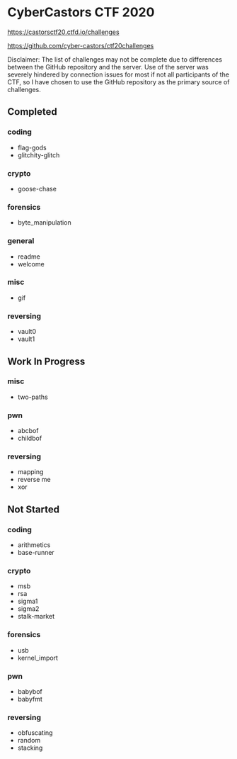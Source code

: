# CyberCastors CTF 2020

https://castorsctf20.ctfd.io/challenges

https://github.com/cyber-castors/ctf20challenges

Disclaimer:
The list of challenges may not be complete due to differences between the GitHub repository and the server.
Use of the server was severely hindered by connection issues for most if not all participants of the CTF, so I have chosen to use the GitHub repository as the primary source of challenges.

## Completed

### coding

 - flag-gods
 - glitchity-glitch

### crypto

 - goose-chase

### forensics

 - byte_manipulation

### general

 - readme
 - welcome

### misc

 - gif

### reversing

 - vault0
 - vault1

## Work In Progress

### misc

 - two-paths

### pwn

 - abcbof
 - childbof

### reversing

 - mapping
 - reverse me
 - xor

## Not Started

### coding

 - arithmetics
 - base-runner

### crypto

 - msb
 - rsa
 - sigma1
 - sigma2
 - stalk-market

### forensics

 - usb
 - kernel_import

### pwn

 - babybof
 - babyfmt

### reversing

 - obfuscating
 - random
 - stacking

